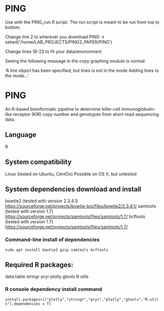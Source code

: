 # PING
Use with the PING_run.R script.
The run script is meant to be run from top to bottom.

Change line 2 to wherever you download PING -> setwd('/home/LAB_PROJECTS/PING2_PAPER/PING')

Change lines 18-23 to fit your data/environment

Seeing the following message in the copy graphing module is normal:

'A line object has been specified, but lines is not in the mode
Adding lines to the mode...'



# PING
An R-based bioinformatic pipeline to determine killer-cell immunoglobulin-like receptor (KIR) copy number and genotypes from short-read sequencing data.

## Language
R

## System compatibility
Linux (tested on Ubuntu, CentOs)
Possible on OS X, but untested
  
## System dependencies download and install
bowtie2 (tested with version 2.3.4.1) https://sourceforge.net/projects/bowtie-bio/files/bowtie2/2.3.4.1/
samtools (tested with version 1.7) https://sourceforge.net/projects/samtools/files/samtools/1.7/
bcftools (tested with version 1.7) https://sourceforge.net/projects/samtools/files/samtools/1.7/

### Command-line install of dependencies
`sudo apt install bowtie2 gzip samtools bcftools`

## Required R packages:    
data.table stringr pryr plotly gtools R.utils
 
### R console dependency install command
`install.packages(c("plotly","stringr","pryr","plotly","gtools","R.utils"),dependencies = T)`


